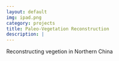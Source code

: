 ```yaml
---
layout: default
img: ipad.png
category: projects
title: Paleo-Vegetation Reconstruction
description: |
---
```

  Reconstructing vegetion in Northern China
